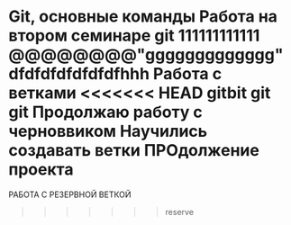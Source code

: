 Git, основные команды
Работа на втором семинаре
git 
111111111111 @@@@@@@@"ggggggggggggg"
dfdfdfdfdfdfdfhhh
Работа с ветками
<<<<<<< HEAD
gitbit git git 
Продолжаю работу с черноввиком
Научились создавать ветки
ПРОдолжение проекта
=======
РАБОТА С РЕЗЕРВНОЙ ВЕТКОЙ
>>>>>>> reserve
